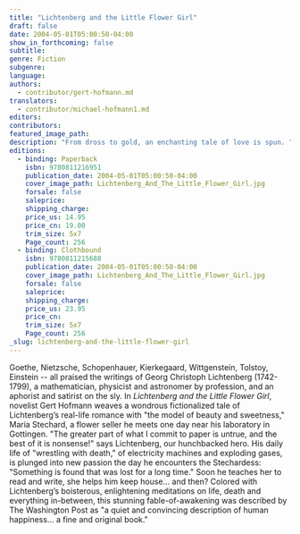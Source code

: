 ```yaml
---
title: "Lichtenberg and the Little Flower Girl"
draft: false
date: 2004-05-01T05:00:50-04:00
show_in_forthcoming: false
subtitle:
genre: Fiction
subgenre:
language:
authors:
  - contributor/gert-hofmann.md
translators:
  - contributor/michael-hofmann1.md
editors:
contributors:
featured_image_path:
description: "From dross to gold, an enchanting tale of love is spun. "
editions:
  - binding: Paperback
    isbn: 9780811216951
    publication_date: 2004-05-01T05:00:50-04:00
    cover_image_path: Lichtenberg_And_The_Little_Flower_Girl.jpg
    forsale: false
    saleprice:
    shipping_charge:
    price_us: 14.95
    price_cn: 19.00
    trim_size: 5x7
    Page_count: 256
  - binding: Clothbound
    isbn: 9780811215688
    publication_date: 2004-05-01T05:00:50-04:00
    cover_image_path: Lichtenberg_And_The_Little_Flower_Girl.jpg
    forsale: false
    saleprice:
    shipping_charge:
    price_us: 23.95
    price_cn:
    trim_size: 5x7
    Page_count: 256
_slug: lichtenberg-and-the-little-flower-girl
---
```


Goethe, Nietzsche, Schopenhauer, Kierkegaard, Wittgenstein, Tolstoy, Einstein -- all praised the writings of Georg Christoph Lichtenberg (1742-1799), a mathematician, physicist and astronomer by profession, and an aphorist and satirist on the sly. In _Lichtenberg and the Little Flower Girl_, novelist Gert Hofmann weaves a wondrous fictionalized tale of Lichtenberg’s real-life romance with "the model of beauty and sweetness," Maria Stechard, a flower seller he meets one day near his laboratory in Gottingen. "The greater part of what I commit to paper is untrue, and the best of it is nonsense!" says Lichtenberg, our hunchbacked hero. His daily life of "wrestling with death," of electricity machines and exploding gases, is plunged into new passion the day he encounters the Stechardess: "Something is found that was lost for a long time." Soon he teaches her to read and write, she helps him keep house... and then? Colored with Lichtenberg’s boisterous, enlightening meditations on life, death and everything in-between, this stunning fable-of-awakening was described by The Washington Post as "a quiet and convincing description of human happiness... a fine and original book."

